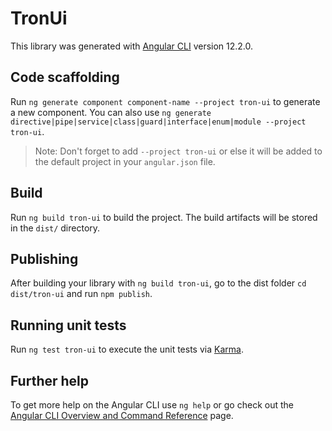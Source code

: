 # TronUi

This library was generated with [Angular CLI](https://github.com/angular/angular-cli) version 12.2.0.

## Code scaffolding

Run `ng generate component component-name --project tron-ui` to generate a new component. You can also use `ng generate directive|pipe|service|class|guard|interface|enum|module --project tron-ui`.
> Note: Don't forget to add `--project tron-ui` or else it will be added to the default project in your `angular.json` file. 

## Build

Run `ng build tron-ui` to build the project. The build artifacts will be stored in the `dist/` directory.

## Publishing

After building your library with `ng build tron-ui`, go to the dist folder `cd dist/tron-ui` and run `npm publish`.

## Running unit tests

Run `ng test tron-ui` to execute the unit tests via [Karma](https://karma-runner.github.io).

## Further help

To get more help on the Angular CLI use `ng help` or go check out the [Angular CLI Overview and Command Reference](https://angular.io/cli) page.

